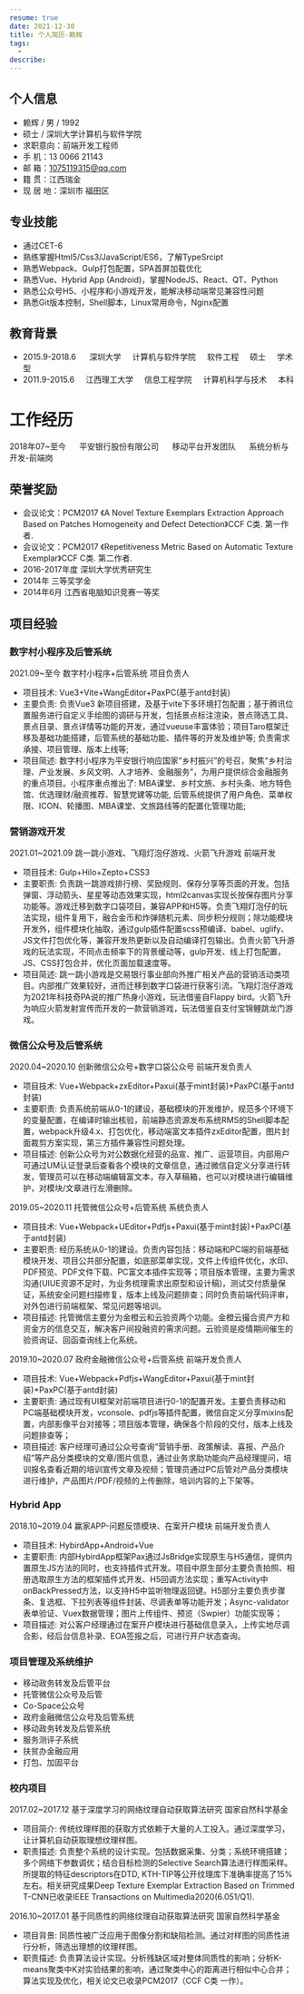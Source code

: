 ```yaml
---
resume: true
date: 2021-12-30
title: 个人简历-赖辉
tags: 
  - 
describe: 
---
```


## 个人信息

- 赖辉 / 男 / 1992   
- 硕士 / 深圳大学计算机与软件学院         
- 求职意向：前端开发工程师
- 手    机：13 0066 21143
- 邮    箱：1075119315@qq.com
- 籍    贯：江西瑞金
- 现 居 地：深圳市 福田区

## 专业技能

- 通过CET-6
- 熟练掌握Html5/Css3/JavaScript/ES6，了解TypeSrcipt
- 熟悉Webpack、Gulp打包配置，SPA首屏加载优化
- 熟悉Vue、Hybrid App (Android)，掌握NodeJS、React、QT、Python
- 熟悉公众号H5、小程序和小游戏开发，能解决移动端常见兼容性问题
- 熟悉Git版本控制，Shell脚本，Linux常用命令，Nginx配置
  
## 教育背景

- 2015.9-2018.6 &nbsp;&nbsp;&nbsp;&nbsp; 深圳大学&nbsp;&nbsp;&nbsp;&nbsp; 计算机与软件学院&nbsp;&nbsp;&nbsp;&nbsp; 软件工程&nbsp;&nbsp;&nbsp;&nbsp; 硕士&nbsp;&nbsp;&nbsp;&nbsp; 学术型
- 2011.9-2015.6&nbsp;&nbsp;&nbsp;&nbsp; 江西理工大学&nbsp;&nbsp;&nbsp;&nbsp; 信息工程学院&nbsp;&nbsp;&nbsp;&nbsp; 计算机科学与技术&nbsp;&nbsp;&nbsp;&nbsp; 本科  

# 工作经历

2018年07~至今 &nbsp;&nbsp;&nbsp;&nbsp; 平安银行股份有限公司 &nbsp;&nbsp;&nbsp;&nbsp; 移动平台开发团队 &nbsp;&nbsp;&nbsp;&nbsp; 系统分析与开发-前端岗

## 荣誉奖励

- 会议论文：PCM2017 《A Novel Texture Exemplars Extraction Approach Based on Patches Homogeneity and Defect Detection》CCF C类. 第一作者.
- 会议论文：PCM2017 《Repetitiveness Metric Based on Automatic Texture Exemplar》CCF C类. 第二作者.
- 2016-2017年度 深圳大学优秀研究生
- 2014年 三等奖学金
- 2014年6月 江西省电脑知识竞赛一等奖

## 项目经验

### 数字村小程序及后管系统
2021.09~至今                数字村小程序+后管系统         项目负责人
- 项目技术: Vue3+Vite+WangEditor+PaxPC(基于antd封装)
- 主要负责: 负责Vue3 新项目搭建，及基于vite下多环境打包配置；基于腾讯位置服务进行自定义手绘图的调研与开发，包括景点标注渲染，景点筛选工具、景点目录、景点详情等功能的开发，通过vueuse丰富体验；项目Taro框架迁移及基础功能搭建，后管系统的基础功能、插件等的开发及维护等; 负责需求承接、项目管理、版本上线等;  
- 项目简述: 数字村小程序为平安银行响应国家“乡村振兴”的号召，聚焦“乡村治理、产业发展、乡风文明、人才培养、金融服务”，为用户提供综合金融服务的重点项目。小程序重点推出了: MBA课堂、乡村文旅、乡村头条、地方特色馆、优选理财/融资推荐、智慧党建等功能, 后管系统提供了用户角色、菜单权限、ICON、轮播图、MBA课堂、文旅路线等的配置化管理功能; 


### 营销游戏开发
2021.01~2021.09              跳一跳小游戏、飞翔灯泡仔游戏、火箭飞升游戏                   前端开发
- 项目技术: Gulp+Hilo+Zepto+CSS3
- 主要职责: 负责跳一跳游戏排行榜、奖励规则、保存分享等页面的开发。包括弹窗、浮动箭头、星星等动态效果实现，html2canvas实现长按保存图片分享功能等。游戏迁移到数字口袋项目，兼容APP和H5等。负责飞翔灯泡仔的玩法实现，组件复用下，融合金币和炸弹随机元素、同步积分规则；除功能模块开发外，组件模块化抽取，通过gulp插件配置scss预编译、babel、uglify、JS文件打包优化等，兼容开发热更新以及自动编译打包输出。负责火箭飞升游戏的玩法实现，不同点击频率下的背景缓动等，gulp开发、线上打包配置，JS、CSS打包合并，优化页面加载速度等。
- 项目简述: 跳一跳小游戏是交易银行事业部向外推广相关产品的营销活动类项目。内部推广效果较好，进而迁移到数字口袋进行获客引流。飞翔灯泡仔游戏为2021年科技奇PA说的推广热身小游戏，玩法借鉴自Flappy bird。火箭飞升为响应火箭发射宣传而开发的一款营销游戏，玩法借鉴自支付宝锦鲤跳龙门游戏。

### 微信公众号及后管系统
2020.04~2020.10                  创新微信公众号+数字口袋公众号                   前端开发负责人
- 项目技术: Vue+Webpack+zxEditor+Paxui(基于mint封装)+PaxPC(基于antd封装)
- 主要职责: 负责系统前端从0-1的建设，基础模块的开发维护，规范多个环境下的变量配置，在编译时输出核验，前端静态资源发布系统RMS的Shell脚本配置，webpack升级4.x、打包优化，移动端富文本插件zxEditor配置，图片封面裁剪方案实现，第三方插件兼容性问题处理。
- 项目描述: 创新公众号为对公数据化经营的品宣、推广、运营项目。内部用户可通过UM认证登录后查看各个模块的文章信息，通过微信自定义分享进行转发，管理员可以在移动端编辑富文本，存入草稿箱，也可以对模块进行编辑维护，对模块/文章进行左滑删除。

2019.05~2020.11                    托管微信公众号+后管系统	                        系统负责人
- 项目技术: Vue+Webpack+UEditor+Pdfjs+Paxui(基于mint封装)+PaxPC(基于antd封装)
- 主要职责: 经历系统从0-1的建设。负责内容包括：移动端和PC端的前端基础模块开发、项目公共部分配置，如底部菜单实现，文件上传组件优化，水印、PDF预览、PDF文件下载、PC富文本插件实现等；项目版本管理，主要为需求沟通(UIUE资源不足时，为业务梳理需求出原型和设计稿)，测试交付质量保证，系统安全问题扫描修复，版本上线及问题排查；同时负责前端代码评审，对外包进行前端框架、常见问题等培训。
- 项目描述: 托管微信主要分为金橙云和云验资两个功能。金橙云撮合资产方和资金方的信息交互，解决客户间投融资的需求问题。云验资是疫情期间催生的验资询证、回函查询线上化系统。

2019.10~2020.07                   政府金融微信公众号+后管系统                     前端开发负责人
- 项目技术: Vue+Webpack+Pdfjs+WangEditor+Paxui(基于mint封装)+PaxPC(基于antd封装)
- 主要职责: 通过现有UI框架对前端项目进行0-1的配置开发。主要负责移动和PC端基础模块开发，vconsole、pdfjs等插件配置，微信自定义分享mixins配置，内部影像平台对接等；项目版本管理，确保各个阶段的交付，版本上线及问题排查等；
- 项目描述: 客户经理可通过公众号查询“营销手册、政策解读、喜报、产品介绍”等产品分类模块的文章/图片信息，通过业务求助功能向产品经理提问，培训报名查看近期的培训宣传文章及视频；管理员通过PC后管对产品分类模块进行维护，产品图片/PDF/视频的上传删除，培训内容的上下架等。

### Hybrid App
2018.10~2019.04                赢家APP-问题反馈模块、在案开户模块               	前端开发负责人
- 项目技术: HybirdApp+Android+Vue
- 主要职责: 内部HybirdApp框架Pax通过JsBridge实现原生与H5通信，提供内置原生JS方法的同时，也支持插件式开发。项目中原生部分主要负责拍照、相册选取原生方法的框架插件式开发、H5回调方法实现；重写Activity中onBackPressed方法，以支持H5中监听物理返回键。H5部分主要负责步骤条、复选框、下拉列表等组件封装、尽调表单等功能开发；Async-validator表单验证、Vuex数据管理；图片上传组件、预览（Swpier）功能实现等； 
- 项目描述: 对公客户经理通过在案开户模块进行基础信息录入，上传实地尽调合影，经后台信息补录、EOA签报之后，可进行开户状态查询。

### 项目管理及系统维护

- 移动政务转发及后管平台
- 托管微信公众号及后管
- Co-Space公众号
- 政府金融微信公众号及后管系统
- 移动政务转发及后管系统
- 服务测评子系统
- 扶贫办金融应用
- 打包、加固平台



### 校内项目
2017.02~2017.12           基于深度学习的网络纹理自动获取算法研究          国家自然科学基金
- 项目简介: 传统纹理样图的获取方式依赖于大量的人工投入。通过深度学习，让计算机自动获取理想纹理样图。
- 职责描述: 负责整个系统的设计实现。包括数据采集、分类；系统环境搭建；多个网络下参数调优；结合目标检测的Selective Search算法进行样图采样。所提取的特征descriptors在DTD, KTH-TIP等公开纹理库下准确率提高了15%左右。相关研究成果Deep Texture Exemplar Extraction Based on Trimmed T-CNN已收录IEEE Transactions on Multimedia2020(6.051/Q1).

2016.10~2017.01           基于同质性的网络纹理自动获取算法研究            国家自然科学基金
- 项目背景: 同质性被广泛应用于图像分割和缺陷检测。通过对样图的同质性进行分析，筛选出理想的纹理样图。
- 职责描述: 负责算法设计实现。分析残缺区域对整体同质性的影响；分析K-means聚类中K对实验结果的影响，通过聚类中心的距离进行相似中心合并；算法实现及优化，相关论文已收录PCM2017（CCF C类 一作）。


